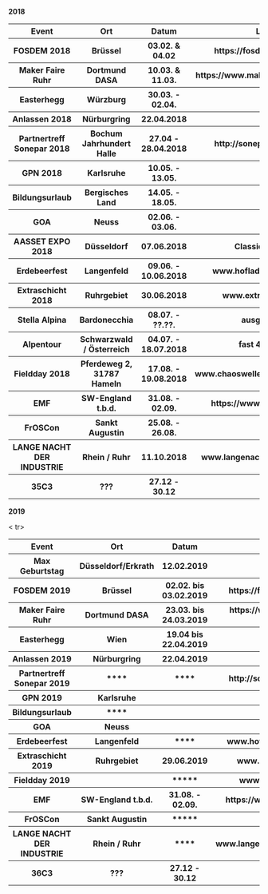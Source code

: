 **2018**

<TABLE>
<tr><th width=25%>Event</th><th width=25%>Ort</th><th width=20% >Datum</th><th width=30% >Link</th></tr>
<tr><th> FOSDEM 2018 </th><th> Brüssel </th><th> 03.02. & 04.02 </th><th> https://fosdem.org/2018/ </th></tr>
<tr><th> Maker Faire Ruhr </th><th>  Dortmund DASA </th><th>  10.03. & 11.03.          </th><th>         https://www.makerfaire-ruhr.com/      </th></tr>
<tr><th> Easterhegg</th><th>Würzburg  </th><th>     30.03. - 02.04.     </th><th>               </th></tr>
<tr><th>Anlassen 2018</th><th>Nürburgring</th><th>22.04.2018</th><th>               </th></tr>
<tr><th> Partnertreff Sonepar 2018</th><th>Bochum Jahrhundert Halle </th><th>27.04 - 28.04.2018</th><th>http://sonepar-events.de              </th></tr>
  
<tr><th>   GPN 2018      </th><th> Karlsruhe       </th><th>  10.05. - 13.05.      </th><th>               </th></tr>
<tr><th>   Bildungsurlaub   </th><th>  Bergisches Land      </th><th>  14.05. - 18.05.          </th><th>               </th></tr>
<tr><th>   GOA      </th><th>    Neuss     </th><th>     02.06. - 03.06.       </th><th>               </th></tr>
<tr><th>   AASSET EXPO 2018     </th><th>    Düsseldorf </th><th>     07.06.2018   </th><th>   Classic Remise </th></tr>
<tr><th>  Erdebeerfest </th><th>    Langenfeld </th><th>     09.06. - 10.06.2018       </th><th>   www.hofladen-weeger.de            </th></tr>

<tr><th>   Extraschicht 2018      </th><th>  Ruhrgebiet       </th><th>       30.06.2018     </th><th> www.extraschicht.de             </th></tr>
<tr><th>   Stella Alpina      </th><th>   Bardonecchia      </th><th>    08.07. - ??.??.        </th><th>  ausgefallen             </th></tr>

<tr><th>   Alpentour  </th><th>  Schwarzwald / Österreich      </th><th>    04.07. - 18.07.2018   </th><th>  fast 4000Km             </th></tr>

<tr><th>   Fieldday 2018  </th><th>  Pferdeweg 2, 31787 Hameln   </th><th>    17.08. - 19.08.2018   </th><th>  www.chaoswelle.de/Fieldday_2018</th></tr>

<tr><th>   EMF      </th><th>   SW-England t.b.d.      </th><th>   31.08. - 02.09.        </th><th>      https://www.emfcamp.org/         </th></tr>
<tr><th>   FrOSCon      </th><th>  Sankt Augustin      </th><th>   25.08. - 26.08.        </th><th>   ....          </th></tr>

<tr><th>LANGE NACHT DER INDUSTRIE  </th><th>  Rhein / Ruhr  </th><th>  11.10.2018 </th><th> www.langenachtderindustrie.de </th></tr>

<tr><th>   35C3   </th><th>   ???    </th><th>   27.12 - 30.12        </th><th>             </th></tr>
</TABLE>

**2019**

<TABLE>

<tr><th width=25%>Event</th><th width=25%>Ort</th><th width=20% >Datum</th><th width=30% >Link</th></tr>
<tr><th>   Max Geburtstag    </th><th>  Düsseldorf/Erkrath  </th><th>   12.02.2019  </th><th>             </th></tr>

<tr><th> FOSDEM 2019 </th><th> Brüssel </th><th> 02.02. bis 03.02.2019 </th><th> https://fosdem.org/2019/ </th></tr>

<tr><th> Maker Faire Ruhr </th><th>  Dortmund DASA </th><th>  23.03. bis 24.03.2019          </th><th>         https://www.makerfaire-ruhr.com/      </th></tr>


<tr><th> Easterhegg</th><th>Wien </th><th>     19.04 bis 22.04.2019   </th><th>               </th></tr>

<tr><th>Anlassen 2019</th><th>Nürburgring</th><th>22.04.2019</th><th>               </th></tr>

<tr><th> Partnertreff Sonepar 2019</th><th>****  </th><th>**** </th><th>http://sonepar-events.de              </th></tr>
  
<tr><th>   GPN 2019      </th><th> Karlsruhe       </th><th>        </th><th>               </th></tr>
<tr><th>   Bildungsurlaub   </th><th>  ****    </th><th>          </th><th>               </th></tr>
<tr><th>   GOA      </th><th>    Neuss     </th><th>            </th><th>               </th></tr>
<
tr><th>  Erdebeerfest </th><th>    Langenfeld </th><th>     ****  </th><th>   www.hofladen-weeger.de            </th></tr>

<tr><th>   Extraschicht 2019      </th><th>  Ruhrgebiet       </th><th>       29.06.2019     </th><th> www.extraschicht.de             </th></tr>

<tr><th>   Fieldday 2019  </th><th>    </th><th>    *****  </th><th>  www.chaoswelle.de</th></tr>

<tr><th>   EMF      </th><th>   SW-England t.b.d.      </th><th>   31.08. - 02.09.        </th><th>      https://www.emfcamp.org/         </th></tr>

<tr><th>   FrOSCon      </th><th>  Sankt Augustin      </th><th>   *****       </th><th>   ....          </th></tr>

<tr><th>LANGE NACHT DER INDUSTRIE  </th><th>  Rhein / Ruhr  </th><th>  **** </th><th> www.langenachtderindustrie.de </th></tr>

<tr><th>   36C3   </th><th>   ???    </th><th>   27.12 - 30.12        </th><th>             </th></tr>

</TABLE>










